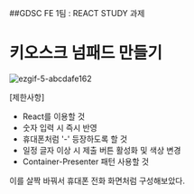 ##GDSC FE 1팀 : REACT STUDY 과제

# 키오스크 넘패드 만들기

![ezgif-5-abcdafe162](https://user-images.githubusercontent.com/74360958/149557433-0a5733e2-b391-4985-9e16-29dc206a19e4.gif)

[제한사항]
- React를 이용할 것
- 숫자 입력 시 즉시 반영
- 휴대폰처럼 '-' 등장하도록 할 것
- 일정 글자 이상 시 제출 버튼 활성화 및 색상 변경
- Container-Presenter 패턴 사용할 것


이를 살짝 바꿔서 휴대폰 전화 화면처럼 구성해보았다.
